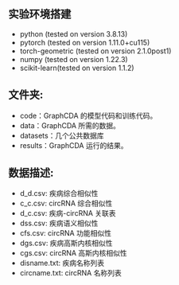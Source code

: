 ## 实验环境搭建
- python (tested on version 3.8.13)
- pytorch (tested on version 1.11.0+cu115)
- torch-geometric (tested on version 2.1.0post1)
- numpy (tested on version 1.22.3)
- scikit-learn(tested on version 1.1.2)

## 文件夹:
- code：GraphCDA 的模型代码和训练代码。
- data：GraphCDA 所需的数据。
- datasets：几个公共数据库
- results：GraphCDA 运行的结果。
## 数据描述:
- d_d.csv: 疾病综合相似性
- c_c.csv: circRNA 综合相似性
- d_c.csv: 疾病-circRNA 关联表
- dss.csv: 疾病语义相似性
- cfs.csv: circRNA 功能相似性
- dgs.csv: 疾病高斯内核相似性
- cgs.csv: circRNA 高斯内核相似性
- disname.txt: 疾病名称列表
- circname.txt: circRNA 名称列表